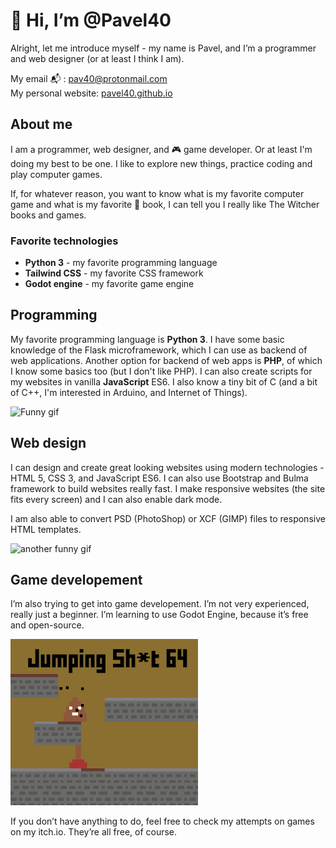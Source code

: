 # 👋 Hi, I’m @Pavel40

Alright, let me introduce myself - my name is Pavel, and I’m a programmer and web designer (or at least I think I am).

My email 📬 : <pav40@protonmail.com>  
My personal website: [pavel40.github.io](https://www.pavel40.github.io)

## About me

I am a programmer, web designer, and 🎮 game developer. Or at least I'm doing my best to be one. I like to explore new things, practice coding and play computer games.

If, for whatever reason, you want to know what is my favorite computer game and what is my favorite 📖 book, I can tell you I really like The Witcher books and games.

### Favorite technologies
+ **Python 3** - my favorite programming language
+ **Tailwind CSS** - my favorite CSS framework
+ **Godot engine** - my favorite game engine

## Programming

My favorite programming language is **Python 3**. I have some basic knowledge of the Flask microframework, which I can use as backend of web applications. Another option for backend of web apps is **PHP**, of which I know some basics too (but I don't like PHP). I can also create scripts for my websites in vanilla **JavaScript** ES6. I also know a tiny bit of C (and a bit of C++, I'm interested in Arduino, and Internet of Things).

![Funny gif](https://media.giphy.com/media/o0vwzuFwCGAFO/giphy.gif)

## Web design

I can design and create great looking websites using modern technologies - HTML 5, CSS 3, and JavaScript ES6. I can also use Bootstrap and Bulma framework to build websites really fast. I make responsive websites (the site fits every screen) and I can also enable dark mode.

I am also able to convert PSD (PhotoShop) or XCF (GIMP) files to responsive HTML templates.

![another funny gif](https://media.giphy.com/media/fWvearisGQpGiVP3BT/giphy.gif)

## Game developement

I’m also trying to get into game developement. I’m not very experienced, really just a beginner. I’m learning to use Godot Engine, because it’s free and open-source.


![Image of my game](jumping-shit.gif)

If you don’t have anything to do, feel free to check my attempts on games on my itch.io. They’re all free, of course.
